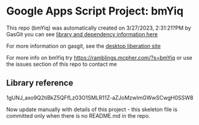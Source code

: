 # Google Apps Script Project: bmYiq
This repo (bmYiq) was automatically created on 3/27/2023, 2:31:21?PM by GasGit
you can see [library and dependency information here](dependencies.md)

For more information on gasgit, see the [desktop liberation site](https://ramblings.mcpher.com/drive-sdk-and-github/migrategasgit/ "desktop liberation")

For more info on bmYiq try https://ramblings.mcpher.com/?s=bmYiq or use the issues section of this repo to contact me
## Library reference
1gUNJ_axo9Q2tiBkZ5QFfLz03O1SMLR11Z-aZJoMzwImGWwSCwgH0SSW8

Now update manually with details of this project - this skeleton file is committed only when there is no README.md in the repo.
